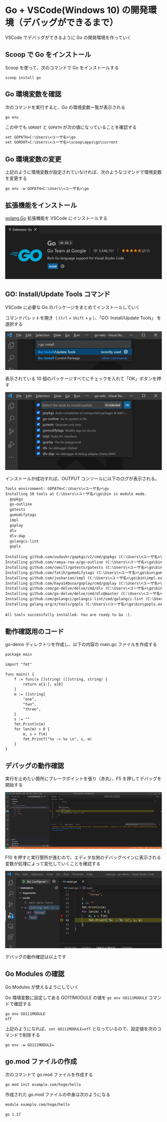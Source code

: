 # Go + VSCode(Windows 10) の開発環境（デバッグができるまで）

VSCode でデバッグができるように Go の開発環境を作っていく

## Scoop で Go をインストール

Scoop を使って、次のコマンドで Go をインストールする

``` console
scoop install go
```

## Go 環境変数を確認

次のコマンドを実行すると、Go の環境変数一覧が表示される

``` console
go env
```

この中でも `GOROOT` と `GOPATH` が次の値になっていることを確認する

``` txt
set GOPATH=C:\Users\<ユーザ名>\go
set GOROOT=C:\Users\<ユーザ名>\scoop\apps\go\current
```

## Go 環境変数の変更

上記のように環境変数が設定されていなければ、次のようなコマンドで環境変数を変更する

``` console
go env -w GOPATH=C:\Users\<ユーザ名>\go
```

## 拡張機能をインストール

[golang.Go](https://marketplace.visualstudio.com/items?itemName=golang.Go) 拡張機能を VSCode にインストールする

![golang.Go 拡張機能](./screencapture/01.go-extention.png)

## GO: Install/Update Tools コマンド

VSCode に必要な Go のパッケージをまとめてインストールしていく

コマンドパレットを開き（ `Ctrl` + `Shift` + `p` ）、「GO: Install/Update Tools」 を選択する

![GO: Install/Update Tools コマンド](./screencapture/02.go-install-update-tools.png)

表示されている 10 個のパッケージすべてにチェックを入れて「OK」ボタンを押す

![10 個のパッケージにチェック](./screencapture/03.selected-tools.png)

インストールが成功すれば、OUTPUT コンソールに以下のログが表示される。

``` txt
Tools environment: GOPATH=C:\Users\<ユーザ名>\go
Installing 10 tools at C:\Users\<ユーザ名>\go\bin in module mode.
  gopkgs
  go-outline
  gotests
  gomodifytags
  impl
  goplay
  dlv
  dlv-dap
  golangci-lint
  gopls

Installing github.com/uudashr/gopkgs/v2/cmd/gopkgs (C:\Users\<ユーザ名>\go\bin\gopkgs.exe) SUCCEEDED
Installing github.com/ramya-rao-a/go-outline (C:\Users\<ユーザ名>\go\bin\go-outline.exe) SUCCEEDED
Installing github.com/cweill/gotests/gotests (C:\Users\<ユーザ名>\go\bin\gotests.exe) SUCCEEDED
Installing github.com/fatih/gomodifytags (C:\Users\<ユーザ名>\go\bin\gomodifytags.exe) SUCCEEDED
Installing github.com/josharian/impl (C:\Users\<ユーザ名>\go\bin\impl.exe) SUCCEEDED
Installing github.com/haya14busa/goplay/cmd/goplay (C:\Users\<ユーザ名>\go\bin\goplay.exe) SUCCEEDED
Installing github.com/go-delve/delve/cmd/dlv (C:\Users\<ユーザ名>\go\bin\dlv.exe) SUCCEEDED
Installing github.com/go-delve/delve/cmd/dlv@master (C:\Users\<ユーザ名>\go\bin\dlv-dap.exe) SUCCEEDED
Installing github.com/golangci/golangci-lint/cmd/golangci-lint (C:\Users\<ユーザ名>\go\bin\golangci-lint.exe) SUCCEEDED
Installing golang.org/x/tools/gopls (C:\Users\<ユーザ名>\go\bin\gopls.exe) SUCCEEDED

All tools successfully installed. You are ready to Go :).
```

## 動作確認用のコード

go-demo ディレクトリを作成し、以下の内容の main.go ファイルを作成する

``` golang
package main

import "fmt"

func main() {
	f := func(a []string) ([]string, string) {
		return a[1:], a[0]
	}
	m := []string{
		"one",
		"two",
		"three",
	}
	s := ""
	fmt.Println(m)
	for len(m) > 0 {
		m, s = f(m)
		fmt.Printf("%v -> %v \n", s, m)
	}
}
```

## デバッグの動作確認

実行を止めたい箇所にブレークポイントを張り（赤丸）、F5 を押してデバッグを開始する

![VSCode でのデバッグ](./04.debug-on-vscode.png)

F10 を押すと実行箇所が進むので、エディタ左側のデバッグペインに表示される変数が処理によって変化していくことを確認する

![変数が処理によって変化していく](./05.runing-debug.png)

デバッグの動作確認は以上です

## Go Modules の確認

Go Modules が使えるようにしていく

Go 環境変数に設定してある GO111MODULE の値を `go env GO111MODULE` コマンドで確認する

``` console
go env GO111MODULE
off
```

上記のようになれば、`set GO111MODULE=off` となっているので、設定値を次のコマンドで削除する

``` console
go env -w GO111MODULE=
```

## go.mod ファイルの作成

次のコマンドで go.mod ファイルを作成する

``` console
go mod init example.com/hoge/hello
```

作成された go.mod ファイルの中身は次のようになる

``` golang
module example.com/hoge/hello

go 1.17
```

